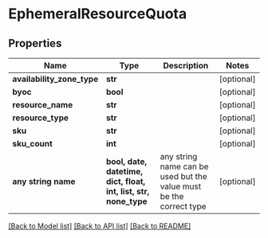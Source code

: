 # EphemeralResourceQuota


## Properties
Name | Type | Description | Notes
------------ | ------------- | ------------- | -------------
**availability_zone_type** | **str** |  | [optional] 
**byoc** | **bool** |  | [optional] 
**resource_name** | **str** |  | [optional] 
**resource_type** | **str** |  | [optional] 
**sku** | **str** |  | [optional] 
**sku_count** | **int** |  | [optional] 
**any string name** | **bool, date, datetime, dict, float, int, list, str, none_type** | any string name can be used but the value must be the correct type | [optional]

[[Back to Model list]](../README.md#documentation-for-models) [[Back to API list]](../README.md#documentation-for-api-endpoints) [[Back to README]](../README.md)


